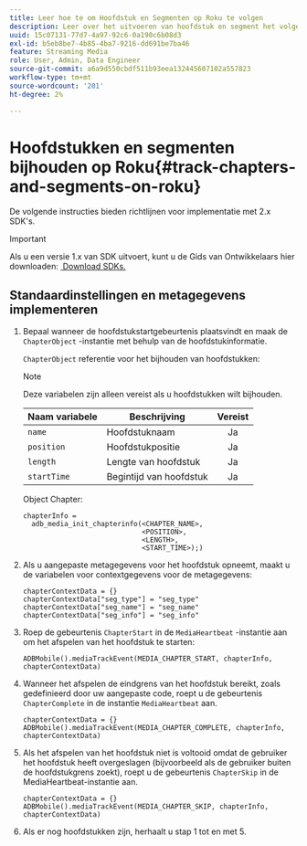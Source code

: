 ```yaml
---
title: Leer hoe te om Hoofdstuk en Segmenten op Roku te volgen
description: Leer over het uitvoeren van hoofdstuk en segment het volgen gebruikend Media SDK op Roku.
uuid: 15c07131-77d7-4a97-92c6-0a190c6b08d3
exl-id: b5eb8be7-4b85-4ba7-9216-dd691be7ba46
feature: Streaming Media
role: User, Admin, Data Engineer
source-git-commit: a6a9d550cbdf511b93eea132445607102a557823
workflow-type: tm+mt
source-wordcount: '201'
ht-degree: 2%

---
```


# Hoofdstukken en segmenten bijhouden op Roku{#track-chapters-and-segments-on-roku}

De volgende instructies bieden richtlijnen voor implementatie met 2.x SDK&#39;s.

>[!IMPORTANT]
>
> Als u een versie 1.x van SDK uitvoert, kunt u de Gids van Ontwikkelaars hier downloaden: [&#x200B; Download SDKs.](/help/getting-started/download-sdks.md)

## Standaardinstellingen en metagegevens implementeren

1. Bepaal wanneer de hoofdstukstartgebeurtenis plaatsvindt en maak de `ChapterObject` -instantie met behulp van de hoofdstukinformatie.

   `ChapterObject` referentie voor het bijhouden van hoofdstukken:

   >[!NOTE]
   >
   >Deze variabelen zijn alleen vereist als u hoofdstukken wilt bijhouden.

   | Naam variabele | Beschrijving | Vereist |
   | --- | --- | :---: |
   | `name` | Hoofdstuknaam | Ja |
   | `position` | Hoofdstukpositie | Ja |
   | `length` | Lengte van hoofdstuk | Ja |
   | `startTime` | Begintijd van hoofdstuk | Ja |

   Object Chapter:

   ```
   chapterInfo =  
     adb_media_init_chapterinfo(<CHAPTER_NAME>,  
                                <POSITION>,  
                                <LENGTH>,  
                                <START_TIME>);)
   ```

1. Als u aangepaste metagegevens voor het hoofdstuk opneemt, maakt u de variabelen voor contextgegevens voor de metagegevens:

   ```
   chapterContextData = {}
   chapterContextData["seg_type"] = "seg_type"
   chapterContextData["seg_name"] = "seg_name"
   chapterContextData["seg_info"] = "seg_info"
   ```

1. Roep de gebeurtenis `ChapterStart` in de `MediaHeartbeat` -instantie aan om het afspelen van het hoofdstuk te starten:

   ```
   ADBMobile().mediaTrackEvent(MEDIA_CHAPTER_START, chapterInfo, chapterContextData)
   ```

1. Wanneer het afspelen de eindgrens van het hoofdstuk bereikt, zoals gedefinieerd door uw aangepaste code, roept u de gebeurtenis `ChapterComplete` in de instantie `MediaHeartbeat` aan.

   ```
   chapterContextData = {}
   ADBMobile().mediaTrackEvent(MEDIA_CHAPTER_COMPLETE, chapterInfo, chapterContextData)
   ```

1. Als het afspelen van het hoofdstuk niet is voltooid omdat de gebruiker het hoofdstuk heeft overgeslagen (bijvoorbeeld als de gebruiker buiten de hoofdstukgrens zoekt), roept u de gebeurtenis `ChapterSkip` in de MediaHeartbeat-instantie aan.

   ```
   chapterContextData = {}
   ADBMobile().mediaTrackEvent(MEDIA_CHAPTER_SKIP, chapterInfo, chapterContextData)
   ```

1. Als er nog hoofdstukken zijn, herhaalt u stap 1 tot en met 5.
